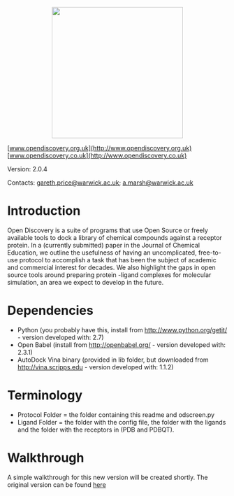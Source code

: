 <p align="center"><img src="http://www2.warwick.ac.uk/fac/sci/moac/people/students/2012/gareth_price/logo.png" width="300px" /></p>

[www.opendiscovery.org.uk](http://www.opendiscovery.org.uk)
[www.opendiscovery.co.uk](http://www.opendiscovery.co.uk)

Version: 2.0.4

Contacts: <gareth.price@warwick.ac.uk>; <a.marsh@warwick.ac.uk>

Introduction
============

Open Discovery is a suite of programs that use Open Source or freely
available tools to dock a library of chemical compounds against a
receptor protein. In a (currently submitted) paper in the Journal of
Chemical Education, we outline the usefulness of having an
uncomplicated, free-to-use protocol to accomplish a task that has been
the subject of academic and commercial interest for decades. We also
highlight the gaps in open source tools around preparing protein -ligand
complexes for molecular simulation, an area we expect to develop in the
future.

Dependencies
============

-   Python (you probably have this, install from
    <http://www.python.org/getit/> - version developed with: 2.7)
-   Open Babel (install from <http://openbabel.org/> - version developed
    with: 2.3.1)
-   AutoDock Vina binary (provided in lib folder, but downloaded from
    <http://vina.scripps.edu> - version developed with: 1.1.2)

Terminology
===========

-   Protocol Folder = the folder containing this readme and odscreen.py
-   Ligand Folder = the folder with the config file, the folder with the
    ligands and the folder with the receptors in (PDB and PDBQT).

Walkthrough
===========

A simple walkthrough for this new version will be created shortly. The
original version can be found
[here](http://walkthrough.opendiscovery.org.uk)
